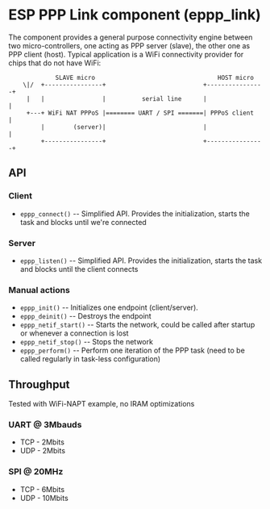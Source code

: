 # ESP PPP Link component (eppp_link)

The component provides a general purpose connectivity engine between two micro-controllers, one acting as PPP server (slave), the other one as PPP client (host). Typical application is a WiFi connectivity provider for chips that do not have WiFi:

```
             SLAVE micro                                  HOST micro
    \|/  +----------------+                           +----------------+
     |   |                |          serial line      |                |
     +---+ WiFi NAT PPPoS |======== UART / SPI =======| PPPoS client   |
         |        (server)|                           |                |
         +----------------+                           +----------------+
```

## API

### Client

* `eppp_connect()` -- Simplified API. Provides the initialization, starts the task and blocks until we're connected

### Server

* `eppp_listen()` -- Simplified API. Provides the initialization, starts the task and blocks until the client connects

### Manual actions

* `eppp_init()` -- Initializes one endpoint (client/server).
* `eppp_deinit()` -- Destroys the endpoint
* `eppp_netif_start()` -- Starts the network, could be called after startup or whenever a connection is lost
* `eppp_netif_stop()` --  Stops the network
* `eppp_perform()` -- Perform one iteration of the PPP task (need to be called regularly in task-less configuration)

## Throughput

Tested with WiFi-NAPT example, no IRAM optimizations

### UART @ 3Mbauds

* TCP - 2Mbits
* UDP - 2Mbits

### SPI @ 20MHz

* TCP - 6Mbits
* UDP - 10Mbits
